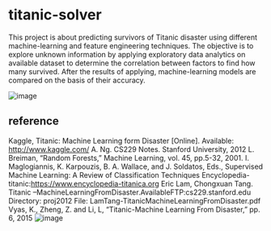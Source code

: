 # titanic-solver

This project is about predicting survivors of Titanic disaster using different machine-learning and feature engineering techniques. 
The objective is to explore unknown information by applying exploratory data analytics on available dataset to determine the correlation between factors to find how many survived. After the results of applying, machine-learning models are compared on the basis of their accuracy.

![image](https://github.com/akhil091/titanic-solver/assets/31368316/9ee74ad5-8a17-44b4-a556-41e231ef079e)

## reference
Kaggle, Titanic: Machine Learning form Disaster [Online]. Available: http://www.kaggle.com/
A. Ng. CS229 Notes. Stanford University, 2012
L. Breiman, “Random Forests,” Machine Learning, vol. 45, pp.5-32, 2001.
I. Maglogiannis, K. Karpouzis, B. A. Wallace, and J. Soldatos, Eds.,
Supervised Machine Learning: A Review of Classification Techniques
Encyclopedia-titanic:https://www.encyclopedia-titanica.org
Eric Lam, Chongxuan Tang. Titanic –MachineLearningFromDisaster.AvailableFTP:cs229.stanford.edu Directory: proj2012 File: LamTang-TitanicMachineLearningFromDisaster.pdf
Vyas, K., Zheng, Z. and Li, L, “Titanic-Machine Learning From Disaster,” pp. 6, 2015
![image](https://github.com/akhil091/titanic-solver/assets/31368316/b9e649d3-8c07-4bea-af21-6475995da916)

